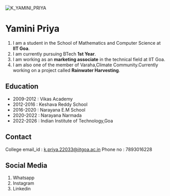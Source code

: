 
![K_YAMINI_PRIYA]("C:\Users\yamin\OneDrive\Pictures\K_YAMINI_PRIYA.png")

 # Yamini Priya

 1. I am a student in the School of Mathematics and Computer Science at **IIT Goa**.
 2. I am currently pursuing BTech __1st Year__.
 3. I am working as an **marketing associate** in the technical field at IIT Goa.
 4. I am also one of the member of Varaha,Climate Community.Currently working on a project called **Rainwater Harvesting**.


## Education

- 2009-2012 : Vikas Academy
- 2012-2016 : Keshava Reddy School
- 2016-2020 : Narayana E.M School
- 2020-2022 : Narayana Narmada 
- 2022-2026 : Indian Institute of Technology,Goa
## Contact
  College email_id : k.priya.22033@iitgoa.ac.in
  Phone no : 7893016228

## Social Media

1. Whatsapp
2. Instagram
3. Linkedin
   
  
  


